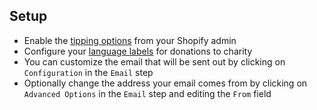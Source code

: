 ## Setup

- Enable the [tipping options](https://help.shopify.com/en/manual/checkout-settings/tips#set-up-tipping-options-from-your-shopify-admin) from your Shopify admin
- Configure your [language labels](https://help.shopify.com/en/manual/checkout-settings/tips#change-the-labels-for-tipping-online) for donations to charity
- You can customize the email that will be sent out by clicking on `Configuration` in the `Email` step
- Optionally change the address your email comes from by clicking on `Advanced Options` in the `Email` step and editing the `From` field
